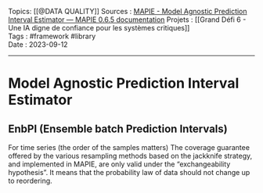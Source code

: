 Topics: [[@DATA QUALITY]]
Sources : [MAPIE - Model Agnostic Prediction Interval Estimator — MAPIE 0.6.5 documentation](https://mapie.readthedocs.io/en/latest/index.html)
Projets : [[Grand Défi 6 - Une IA digne de confiance pour les systèmes critiques]]  
Tags : #framework #library  
Date : 2023-09-12
***
# Model Agnostic Prediction Interval Estimator

## EnbPI (Ensemble batch Prediction Intervals)
For time series (the order of the samples matters)
The coverage guarantee offered by the various resampling methods based on the jackknife strategy, and implemented in MAPIE, are only valid under the “exchangeability hypothesis”. It means that the probability law of data should not change up to reordering.
